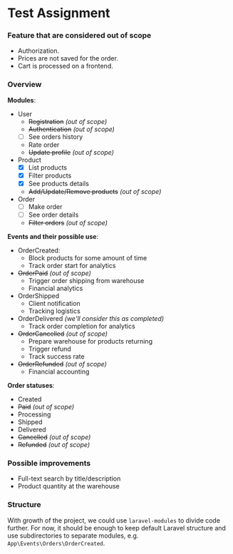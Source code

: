 # Test Assignment

### Feature that are considered out of scope

* Authorization.
* Prices are not saved for the order.
* Cart is processed on a frontend.

### Overview

**Modules**:
* User
  * ~~Registration~~ _(out of scope)_
  * ~~Authentication~~ _(out of scope)_
  * [ ] See orders history
  * Rate order
  * ~~Update profile~~ _(out of scope)_
* Product
  * [x] List products
  * [x] Filter products
  * [x] See products details
  * ~~Add/Update/Remove products~~ _(out of scope)_
* Order
  * [ ] Make order
  * [ ] See order details
  * ~~Filter orders~~ _(out of scope)_

**Events and their possible use**:
* OrderCreated:
  * Block products for some amount of time
  * Track order start for analytics
* ~~OrderPaid~~ _(out of scope)_
  * Trigger order shipping from warehouse
  * Financial analytics
* OrderShipped
  * Client notification
  * Tracking logistics
* OrderDelivered _(we'll consider this as completed)_
  * Track order completion for analytics
* ~~OrderCancelled~~ _(out of scope)_
  * Prepare warehouse for products returning
  * Trigger refund
  * Track success rate
* ~~OrderRefunded~~ _(out of scope)_
  * Financial accounting

**Order statuses**:
* Created
* ~~Paid~~ _(out of scope)_
* Processing
* Shipped
* Delivered
* ~~Cancelled~~ _(out of scope)_
* ~~Refunded~~ _(out of scope)_

### Possible improvements
* Full-text search by title/description
* Product quantity at the warehouse

### Structure

With growth of the project, we could use `laravel-modules` to divide code further. For now, it should be enough to keep default Laravel structure and use subdirectories to separate modules, e.g. `App\Events\Orders\OrderCreated`.
